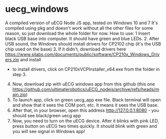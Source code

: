 # uecg_windows
A compiled version of uECG Node JS app, tested on Windows 10 and 7
It's compiled using pkg and doesn't work without all the other files for some reason, so just download the whole folder for now.
How to use:
1 Insert black USB base into computer. It should have green and blue LEDs.
2. After USB sound, the Windows should install drivers for CP2102 chip (it's the USB chip used on the base)
3. If it didn't, download drivers here https://www.silabs.com/documents/public/software/CP210x_Windows_Drivers.zip and install
 - to install drivers, click on CP210xVCPInstaller_x64.exe from the folder in step 3.
4. Now, download zip with uECG windows app from this github (this one https://github.com/ultimaterobotics/uECG_nodejs/archive/refs/heads/main.zip)
5. To launch app, click on green uecg_app exe file. Black terminal will open and show that it sees the COM port, etc. It means it sees the USB base.
6. After that, in your browser, open this address http://127.0.0.1:8080 - you should see black/green uecg app
7. Now, you need to turn on the uECG device. After it blinks with pink LED, press button on uECG two times quickly. It should blink with green and you will see signal in Windows app!
